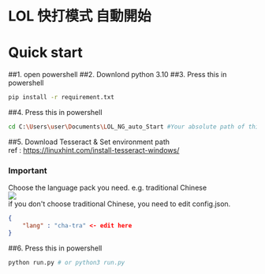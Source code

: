 # LOL 快打模式 自動開始
# Quick start
##1. open powershell
##2. Downlond python 3.10
##3. Press this in powershell
```bash
pip install -r requirement.txt
```
##4. Press this in powershell
```bash
cd C:\Users\user\Documents\LOL_NG_auto_Start #Your absolute path of this folder
```
##5. Download Tesseract & Set environment path  
ref : https://linuxhint.com/install-tesseract-windows/  
### Important
Choose the language pack you need. e.g. traditional Chinese  
![](https://github.com/MKE0108/LOL_NG_auto_Start/blob/main/readme/image1.jpg)  
if you don't choose traditional Chinese, you need to edit config.json.
```json
{
    "lang" : "cha-tra" <- edit here
}
```

##6. Press this in powershell
```bash
python run.py # or python3 run.py
```
